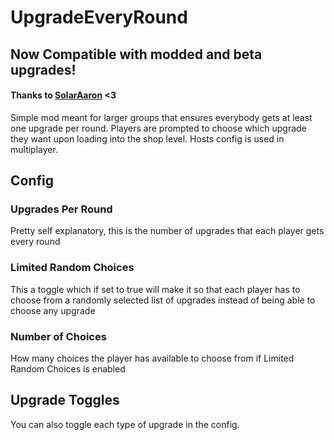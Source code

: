 # UpgradeEveryRound
## Now Compatible with modded and beta upgrades!
#### Thanks to [SolarAaron](https://github.com/SolarAaron) <3

Simple mod meant for larger groups that ensures everybody gets at least one upgrade per round.
Players are prompted to choose which upgrade they want upon loading into the shop level.
Hosts config is used in multiplayer.

## Config
### Upgrades Per Round
Pretty self explanatory, this is the number of upgrades that each player gets every round
### Limited Random Choices
This a toggle which if set to true will make it so that each player has to choose from a randomly selected list of upgrades instead of being able to choose any upgrade
### Number of Choices
How many choices the player has available to choose from if Limited Random Choices is enabled

## Upgrade Toggles
You can also toggle each type of upgrade in the config.